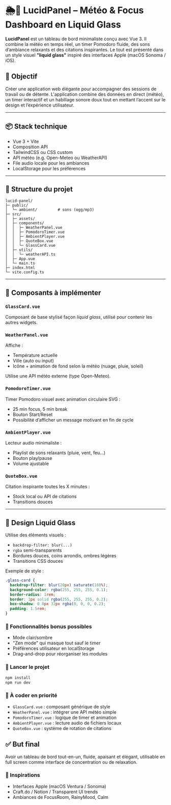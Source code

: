 # 🌦️🧘 LucidPanel – Météo & Focus Dashboard en Liquid Glass

**LucidPanel** est un tableau de bord minimaliste conçu avec Vue 3.
Il combine la météo en temps réel, un timer Pomodoro fluide, des sons d’ambiance relaxants et des citations inspirantes.
Le tout est présenté dans un style visuel **"liquid glass"** inspiré des interfaces Apple (macOS Sonoma / iOS).

## 🧪 Objectif
Créer une application web élégante pour accompagner des sessions de travail ou de détente.
L'application combine des données en direct (météo), un timer interactif et un habillage sonore doux tout en mettant l’accent sur le design et l’expérience utilisateur.

---

## 📦 Stack technique

- Vue 3 + Vite
- Composition API
- TailwindCSS ou CSS custom
- API météo (e.g. Open-Meteo ou WeatherAPI)
- File audio locale pour les ambiances
- LocalStorage pour les préférences

---

## 🧱 Structure du projet

```
lucid-panel/
├─ public/
│  └─ ambient/         # sons (ogg/mp3)
├─ src/
│  ├─ assets/
│  ├─ components/
│  │  ├─ WeatherPanel.vue
│  │  ├─ PomodoroTimer.vue
│  │  ├─ AmbientPlayer.vue
│  │  ├─ QuoteBox.vue
│  │  └─ GlassCard.vue
│  ├─ utils/
│  │  └─ weatherAPI.ts
│  ├─ App.vue
│  └─ main.ts
├─ index.html
└─ vite.config.ts
```

---

## 🧩 Composants à implémenter

### `GlassCard.vue`
Composant de base stylisé façon *liquid glass*, utilisé pour contenir les autres widgets.

### `WeatherPanel.vue`
Affiche :
- Température actuelle
- Ville (auto ou input)
- Icône + animation de fond selon la météo (nuage, pluie, soleil)

Utilise une API météo externe (type Open-Meteo).

### `PomodoroTimer.vue`
Timer Pomodoro visuel avec animation circulaire SVG :
- 25 min focus, 5 min break
- Bouton Start/Reset
- Possibilité d’afficher un message motivant en fin de cycle

### `AmbientPlayer.vue`
Lecteur audio minimaliste :
- Playlist de sons relaxants (pluie, vent, feu…)
- Bouton play/pause
- Volume ajustable

### `QuoteBox.vue`
Citation inspirante toutes les X minutes :
- Stock local ou API de citations
- Transitions douces

---

## 🎨 Design Liquid Glass

Utilise des éléments visuels :
- `backdrop-filter: blur(...)`
- `rgba` semi-transparents
- Bordures douces, coins arrondis, ombres légères
- Transitions CSS douces

Exemple de style :

```css
.glass-card {
  backdrop-filter: blur(20px) saturate(160%);
  background-color: rgba(255, 255, 255, 0.1);
  border-radius: 1rem;
  border: 1px solid rgba(255, 255, 255, 0.2);
  box-shadow: 0 8px 32px rgba(0, 0, 0, 0.2);
  padding: 1.5rem;
}
```

### 🔧 Fonctionnalités bonus possibles
- Mode clair/sombre
- "Zen mode" qui masque tout sauf le timer
- Préférences utilisateur en localStorage
- Drag-and-drop pour réorganiser les modules

### 🚀 Lancer le projet
```bash
npm install
npm run dev
```

### 📌 À coder en priorité
- `GlassCard.vue` : composant générique de style
- `WeatherPanel.vue` : intégrer une API météo simple
- `PomodoroTimer.vue` : logique de timer et animation
- `AmbientPlayer.vue` : lecture audio de fichiers locaux
- `QuoteBox.vue` : système de rotation de citations

## ✅ But final
Avoir un tableau de bord tout-en-un, fluide, apaisant et élégant, utilisable en full screen comme interface de concentration ou de relaxation.

### 🧠 Inspirations
- Interfaces Apple (macOS Ventura / Sonoma)
- Craft.do / Notion / Transparent UI trends
- Ambiances de FocusRoom, RainyMood, Calm
